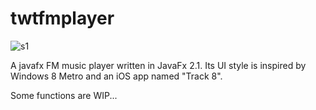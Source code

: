 twtfmplayer
===========

![s1](https://github.com/tjumyk/twtfmplayer/raw/master/screenshot.png)

A javafx FM music player written in JavaFx 2.1.
Its UI style is inspired by Windows 8 Metro and an iOS app named "Track 8".

Some functions are WIP...
